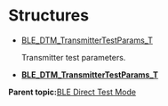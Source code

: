 # Structures

-   [BLE\_DTM\_TransmitterTestParams\_T](GUID-F0817153-2496-48D4-AC97-ACA4F0A737FB.md)

    Transmitter test parameters.


-   **[BLE\_DTM\_TransmitterTestParams\_T](GUID-F0817153-2496-48D4-AC97-ACA4F0A737FB.md)**  


**Parent topic:**[BLE Direct Test Mode](GUID-AC019545-F0F5-40F3-ADE2-B50B6C037F5E.md)


